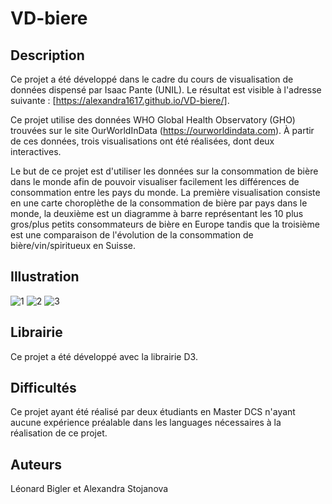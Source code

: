 # VD-biere
## Description
Ce projet a été développé dans le cadre du cours de visualisation de données dispensé par Isaac Pante (UNIL).
Le résultat est visible à l'adresse suivante : [https://alexandra1617.github.io/VD-biere/].

Ce projet utilise des données WHO Global Health Observatory (GHO) trouvées sur le site OurWorldInData (https://ourworldindata.com). À partir de ces données, trois visualisations ont été réalisées, dont deux interactives.

Le but de ce projet est d'utiliser les données sur la consommation de bière dans le monde afin de pouvoir visualiser facilement les différences de consommation entre les pays du monde. La première visualisation consiste en une carte choroplèthe de la consommation de bière par pays dans le monde, la deuxième est un diagramme à barre représentant les 10 plus gros/plus petits consommateurs de bière en Europe tandis que la troisième est une comparaison de l'évolution de la consommation de bière/vin/spiritueux en Suisse.

## Illustration
![1](https://user-images.githubusercontent.com/104446910/183876268-716293da-4775-460c-9bae-6a381d05ae6b.png)
![2](https://user-images.githubusercontent.com/104446910/183876278-486027f7-cb4e-46ad-b14a-a1c7d871f316.png)
![3](https://user-images.githubusercontent.com/104446910/183876288-fd235c0f-0469-4b74-b56a-22c6e80207be.png)

## Librairie
Ce projet a été développé avec la librairie D3.

## Difficultés
Ce projet ayant été réalisé par deux étudiants en Master DCS n'ayant aucune expérience préalable dans les languages nécessaires à la réalisation de ce projet.

## Auteurs
Léonard Bigler et Alexandra Stojanova
